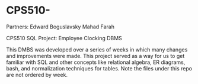 # CPS510-

Partners: 
Edward Boguslavsky
Mahad Farah 

CPS510 SQL Project: Employee Clocking DBMS

This DMBS was developed over a series of weeks in which many changes and improvements were made. This project served as a way for us to get familiar with SQL and other concepts like relational algebra, ER diagrams, bash, and normalization techniques for tables. Note the files under this repo are not ordered by week. 




